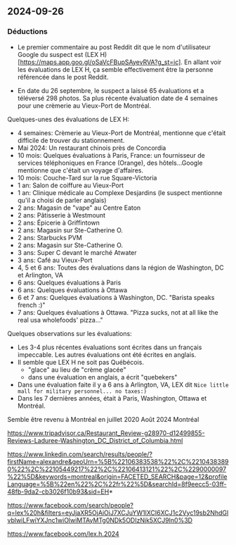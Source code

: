 ## 2024-09-26
### Déductions

- Le premier commentaire au post Reddit dit que le nom d'utilisateur Google du suspect est (LEX H)[https://maps.app.goo.gl/oSaVcFBupSAyevRVA?g_st=ic]. En allant voir les évaluations de LEX H, ça semble effectivement être la personne référencée dans le post Reddit.

- En date du 26 septembre, le suspect a laissé 65 évaluations et a téléversé 298 photos. Sa plus récente évaluation date de 4 semaines pour une crèmerie au Vieux-Port de Montréal.

Quelques-unes des évaluations de LEX H:
- 4 semaines: Crèmerie au Vieux-Port de Montréal, mentionne que c'était difficile de trouver du stationnement.
- Mai 2024: Un restaurant chinois près de Concordia
- 10 mois: Quelques évaluations à Paris, France: un fournisseur de services téléphoniques en France (Orange), des hôtels...Google mentionne que c'était un voyage d'affaires.
- 10 mois: Couche-Tard sur la rue Square-Victoria
- 1 an: Salon de coiffure au Vieux-Port
- 1 an: Clinique médicale au Complexe Desjardins (le suspect mentionne qu'il a choisi de parler anglais)
- 2 ans: Magasin de "vape" au Centre Eaton
- 2 ans: Pâtisserie à Westmount
- 2 ans: Épicerie à Griffintown
- 2 ans: Magasin sur Ste-Catherine O.
- 2 ans: Starbucks PVM
- 2 ans: Magasin sur Ste-Catherine O.
- 3 ans: Super C devant le marché Atwater
- 3 ans: Café au Vieux-Port
- 4, 5 et 6 ans: Toutes des évaluations dans la région de Washington, DC et Arlington, VA
- 6 ans: Quelques évaluations à Paris
- 6 ans: Quelques évaluations à Ottawa
- 6 et 7 ans: Quelques évaluations à Washington, DC. "Barista speaks french :)"
- 7 ans: Quelques évaluations à Ottawa. "Pizza sucks, not at all like the real usa wholefoods' pizza..."

Quelques observations sur les évaluations:
- Les 3-4 plus récentes évaluations sont écrites dans un français impeccable. Les autres évaluations ont été écrites en anglais.
- Il semble que LEX H ne soit pas Québécois.
    - "glace" au lieu de "crème glacée"
    - dans une évaluation en anglais, a écrit "quebekers"
- Dans une évaluation faite il y a 6 ans à Arlington, VA, LEX dit `Nice little mall for military personnel... no taxes:)`
- Dans les 7 dernières années, était à Paris, Washington, Ottawa et Montréal.

Semble être revenu à Montréal en juillet 2020
Août 2024 Montréal



https://www.tripadvisor.ca/Restaurant_Review-g28970-d12499855-Reviews-Laduree-Washington_DC_District_of_Columbia.html

https://www.linkedin.com/search/results/people/?firstName=alexandre&geoUrn=%5B%22106383538%22%2C%22104383890%22%2C%22105449217%22%2C%22106413121%22%2C%2290000097%22%5D&keywords=montreal&origin=FACETED_SEARCH&page=12&profileLanguage=%5B%22en%22%2C%22fr%22%5D&searchId=8f9eecc5-03ff-48fb-9da2-cb3026f10b93&sid=EH*

https://www.facebook.com/search/people?q=lex%20h&filters=eyJjaXR5OjAiOiJ7XCJuYW1lXCI6XCJ1c2Vyc19sb2NhdGlvblwiLFwiYXJnc1wiOlwiMTAyMTg0NDk5ODIzNjk5XCJ9In0%3D

https://www.facebook.com/lex.h.2024
